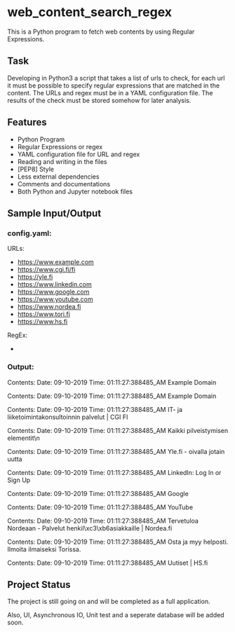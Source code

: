 # web_content_search_regex
This is a Python program to fetch web contents by using Regular Expressions.

## Task
Developing in Python3 a script that takes a list of urls to check, for each url
it must be possible to specify regular expressions that are matched in the content.
The URLs and regex must be in a YAML configuration file. 
The results of the check must be stored somehow for later analysis.


## Features
* Python Program
* Regular Expressions or regex
* YAML configuration file for URL and regex
* Reading and writing in the files
* [PEP8] Style
* Less external dependencies
* Comments and documentations 
* Both Python and Jupyter notebook files 

## Sample Input/Output

### config.yaml: 

URLs:
  - https://www.example.com
  - https://www.cgi.fi/fi
  - https://yle.fi
  - https://www.linkedin.com
  - https://www.google.com
  - https://www.youtube.com
  - https://www.nordea.fi
  - https://www.tori.fi
  - https://www.hs.fi

RegEx: 
  - <title>(.*?)</title>



### Output: 

Contents:  Date: 09-10-2019 Time: 01:11:27:388485_AM Example Domain

Contents:  Date: 09-10-2019 Time: 01:11:27:388485_AM Example Domain

Contents:  Date: 09-10-2019 Time: 01:11:27:388485_AM IT- ja liiketoimintakonsultoinnin palvelut | CGI FI

Contents:  Date: 09-10-2019 Time: 01:11:27:388485_AM <span>Kaikki pilveistymisen elementit</span>\n

Contents:  Date: 09-10-2019 Time: 01:11:27:388485_AM Yle.fi - oivalla jotain uutta

Contents:  Date: 09-10-2019 Time: 01:11:27:388485_AM LinkedIn: Log In or Sign Up

Contents:  Date: 09-10-2019 Time: 01:11:27:388485_AM Google

Contents:  Date: 09-10-2019 Time: 01:11:27:388485_AM YouTube

Contents:  Date: 09-10-2019 Time: 01:11:27:388485_AM Tervetuloa Nordeaan - Palvelut henkil\xc3\xb6asiakkaille | Nordea.fi 

Contents:  Date: 09-10-2019 Time: 01:11:27:388485_AM Osta ja myy helposti. Ilmoita ilmaiseksi Torissa.

Contents:  Date: 09-10-2019 Time: 01:11:27:388485_AM Uutiset | HS.fi




## Project Status
The project is still going on and will be completed as a full application.

Also, UI, Asynchronous IO, Unit test and a seperate database will be added soon.
